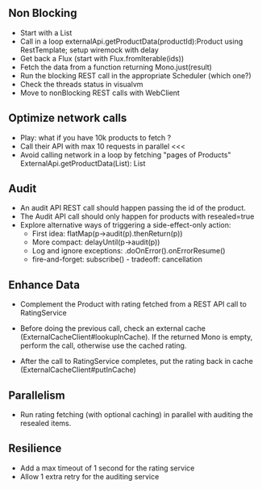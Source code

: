 

## Non Blocking
- Start with a List<productId>
- Call in a loop externalApi.getProductData(productId):Product using RestTemplate; setup wiremock with delay
- Get back a Flux<Product> (start with Flux.fromIterable(ids))
- Fetch the data from a function returning Mono.just(result)
- Run the blocking REST call in the appropriate Scheduler (which one?)
- Check the threads status in visualvm
- Move to nonBlocking REST calls with WebClient

## Optimize network calls
- Play: what if you have 10k products to fetch ?
- Call their API with max 10 requests in parallel <<<
- Avoid calling network in a loop by fetching "pages of Products" 
  ExternalApi.getProductData(List<productId>): List<Product>
  
## Audit
- An audit API REST call should happen passing the id of the product.
- The Audit API call should only happen for products with resealed=true
- Explore alternative ways of triggering a side-effect-only action:
  - First idea: flatMap(p->audit(p).thenReturn(p))
  - More compact: delayUntil(p->audit(p))
  - Log and ignore exceptions: .doOnError().onErrorResume()
  - fire-and-forget: subscribe() - tradeoff: cancellation

## Enhance Data
- Complement the Product with rating fetched from a REST API call to RatingService 
- Before doing the previous call, check an external cache (ExternalCacheClient#lookupInCache). 
  If the returned Mono is empty, perform the call, otherwise use the cached rating.
  
- After the call to RatingService completes, put the rating back in cache (ExternalCacheClient#putInCache)

## Parallelism
- Run rating fetching (with optional caching)  in parallel with auditing the resealed items.

## Resilience
- Add a max timeout of 1 second for the rating service
- Allow 1 extra retry for the auditing service